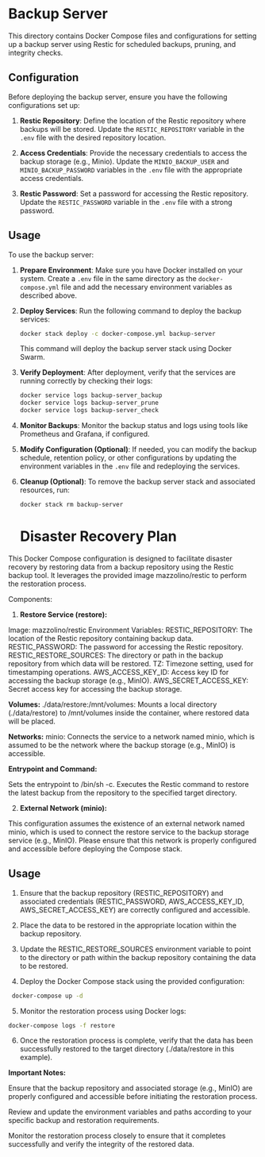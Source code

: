 # Backup Server

This directory contains Docker Compose files and configurations for setting up a backup server using Restic for scheduled backups, pruning, and integrity checks.

## Configuration

Before deploying the backup server, ensure you have the following configurations set up:

1. **Restic Repository**: Define the location of the Restic repository where backups will be stored. Update the `RESTIC_REPOSITORY` variable in the `.env` file with the desired repository location.

2. **Access Credentials**: Provide the necessary credentials to access the backup storage (e.g., Minio). Update the `MINIO_BACKUP_USER` and `MINIO_BACKUP_PASSWORD` variables in the `.env` file with the appropriate access credentials.

3. **Restic Password**: Set a password for accessing the Restic repository. Update the `RESTIC_PASSWORD` variable in the `.env` file with a strong password.

## Usage

To use the backup server:

1. **Prepare Environment**: Make sure you have Docker installed on your system. Create a `.env` file in the same directory as the `docker-compose.yml` file and add the necessary environment variables as described above.

2. **Deploy Services**: Run the following command to deploy the backup services:

   ```bash
   docker stack deploy -c docker-compose.yml backup-server
   ```

   This command will deploy the backup server stack using Docker Swarm.

3. **Verify Deployment**: After deployment, verify that the services are running correctly by checking their logs:

   ```bash
   docker service logs backup-server_backup
   docker service logs backup-server_prune
   docker service logs backup-server_check
   ```

4. **Monitor Backups**: Monitor the backup status and logs using tools like Prometheus and Grafana, if configured.

5. **Modify Configuration (Optional)**: If needed, you can modify the backup schedule, retention policy, or other configurations by updating the environment variables in the `.env` file and redeploying the services.

6. **Cleanup (Optional)**: To remove the backup server stack and associated resources, run:

   ```bash
   docker stack rm backup-server
   ```

   # Disaster Recovery Plan 


This Docker Compose configuration is designed to facilitate disaster recovery by restoring data from a backup repository using the Restic backup tool. It leverages the provided image mazzolino/restic to perform the restoration process.

Components:

1. **Restore Service (restore):**

Image: mazzolino/restic
Environment Variables:
RESTIC_REPOSITORY: The location of the Restic repository containing backup data.
RESTIC_PASSWORD: The password for accessing the Restic repository.
RESTIC_RESTORE_SOURCES: The directory or path in the backup repository from which data will be restored.
TZ: Timezone setting, used for timestamping operations.
AWS_ACCESS_KEY_ID: Access key ID for accessing the backup storage (e.g., MinIO).
AWS_SECRET_ACCESS_KEY: Secret access key for accessing the backup storage.

**Volumes:**
./data/restore:/mnt/volumes: Mounts a local directory (./data/restore) to /mnt/volumes inside the container, where restored data will be placed.

**Networks:**
minio: Connects the service to a network named minio, which is assumed to be the network where the backup storage (e.g., MinIO) is accessible.

**Entrypoint and Command:**

Sets the entrypoint to /bin/sh -c.
Executes the Restic command to restore the latest backup from the repository to the specified target directory.

2. **External Network (minio):**

This configuration assumes the existence of an external network named minio, which is used to connect the restore service to the backup storage service (e.g., MinIO). Please ensure that this network is properly configured and accessible before deploying the Compose stack.

## Usage

1. Ensure that the backup repository (RESTIC_REPOSITORY) and associated credentials (RESTIC_PASSWORD, AWS_ACCESS_KEY_ID, AWS_SECRET_ACCESS_KEY) are correctly configured and accessible.

2. Place the data to be restored in the appropriate location within the backup repository.

3. Update the RESTIC_RESTORE_SOURCES environment variable to point to the directory or path within the backup repository containing the data to be restored.

4. Deploy the Docker Compose stack using the provided configuration:

```bash
 docker-compose up -d
```

5. Monitor the restoration process using Docker logs:

```bash
docker-compose logs -f restore
```

6. Once the restoration process is complete, verify that the data has been successfully restored to the target directory (./data/restore in this example).

**Important Notes:**

Ensure that the backup repository and associated storage (e.g., MinIO) are properly configured and accessible before initiating the restoration process.

Review and update the environment variables and paths according to your specific backup and restoration requirements.

Monitor the restoration process closely to ensure that it completes successfully and verify the integrity of the restored data.
